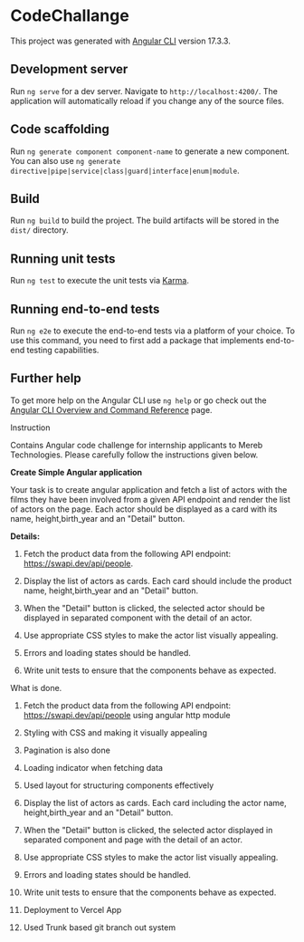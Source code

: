 # CodeChallange

This project was generated with [Angular CLI](https://github.com/angular/angular-cli) version 17.3.3.

## Development server

Run `ng serve` for a dev server. Navigate to `http://localhost:4200/`. The application will automatically reload if you change any of the source files.

## Code scaffolding

Run `ng generate component component-name` to generate a new component. You can also use `ng generate directive|pipe|service|class|guard|interface|enum|module`.

## Build

Run `ng build` to build the project. The build artifacts will be stored in the `dist/` directory.

## Running unit tests

Run `ng test` to execute the unit tests via [Karma](https://karma-runner.github.io).

## Running end-to-end tests

Run `ng e2e` to execute the end-to-end tests via a platform of your choice. To use this command, you need to first add a package that implements end-to-end testing capabilities.

## Further help

To get more help on the Angular CLI use `ng help` or go check out the [Angular CLI Overview and Command Reference](https://angular.io/cli) page.













Instruction

Contains Angular code challenge for internship applicants to Mereb Technologies. Please carefully follow the instructions given below.

**Create Simple Angular application**

Your task is to create angular application and fetch a list of actors with the films they have been involved from a given API endpoint and render the list of actors on the page. Each actor should be displayed as a card with its name, height,birth_year and an "Detail" button.

**Details:**

1. Fetch the product data from the following API endpoint: https://swapi.dev/api/people.

2. Display the list of actors as cards. Each card should include the product name, height,birth_year and an "Detail" button.

3. When the "Detail" button is clicked, the selected actor should be displayed in separated component with the detail of an actor.

4. Use appropriate CSS styles to make the actor list visually appealing.

5. Errors and loading states should be handled.
6. Write unit tests to ensure that the components behave as expected.










What is done.

1. Fetch the product data from the following API endpoint: https://swapi.dev/api/people using angular http module

2. Styling with CSS and making it visually appealing

3. Pagination is also done

4. Loading indicator when fetching data

5. Used layout for structuring components effectively

6. Display the list of actors as cards. Each card including the actor name, height,birth_year and an "Detail" button.

7. When the "Detail" button is clicked, the selected actor displayed in separated component and page with the detail of an actor.

8. Use appropriate CSS styles to make the actor list visually appealing.

9. Errors and loading states should be handled.

10. Write unit tests to ensure that the components behave as expected.

11. Deployment to Vercel App

12. Used Trunk based git branch out system